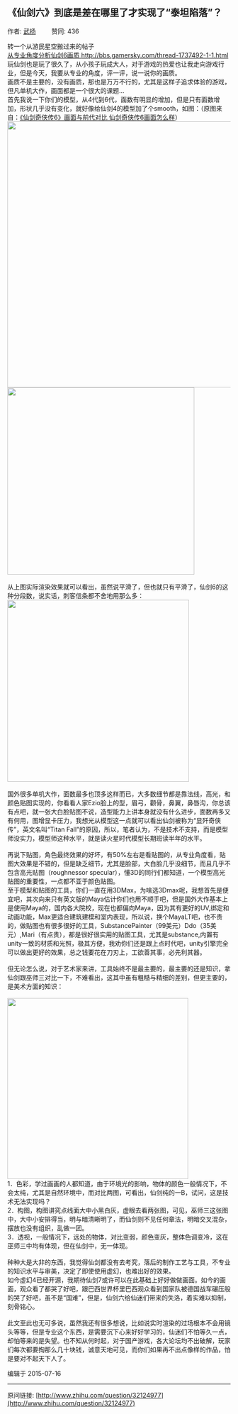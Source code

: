 ## 《仙剑六》到底是差在哪里了才实现了“泰坦陷落”？

作者: [武扬](http://www.zhihu.com/people/wu-yang-22-23)&nbsp;&nbsp;&nbsp;&nbsp;&nbsp;&nbsp;&nbsp;&nbsp; 赞同: 436


转一个从游民星空搬过来的帖子 <br><a href="http://bbs.gamersky.com/thread-1737492-1-1.html" class=" wrap external" target="_blank" rel="nofollow noreferrer">从专业角度分析仙剑6画质 http://bbs.gamersky.com/thread-1737492-1-1.html<i class="icon-external"></i></a><br>玩仙剑也是玩了很久了，从小孩子玩成大人，对于游戏的热爱也让我走向游戏行业，但是今天，我要从专业的角度，评一评，说一说你的画质。<br>画质不是主要的，没有画质，那也是万万不行的，尤其是这样子追求体验的游戏，但凡单机大作，画面都是一个很大的课题...<br>首先我说一下你们的模型，从4代到6代，面数有明显的增加，但是只有面数增加，形状几乎没有变化，就好像给仙剑4的模型加了个smooth，如图：（原图来自：<a href="http://www.gamersky.com/handbook/201507/619899.shtml" class=" wrap external" target="_blank" rel="nofollow noreferrer">《仙剑奇侠传6》画面与前代对比 仙剑奇侠传6画面怎么样<i class="icon-external"></i></a>）<br><img src="http://pic3.zhimg.com/a6587b92ac055a550e633d327a4483ba_b.png" data-rawwidth="600" data-rawheight="416" class="origin_image zh-lightbox-thumb" width="600" data-original="http://pic3.zhimg.com/a6587b92ac055a550e633d327a4483ba_r.png"><img src="http://pic3.zhimg.com/22aa9536d55fd7ab598c2b5f1a4f0cea_b.png" data-rawwidth="422" data-rawheight="192" class="origin_image zh-lightbox-thumb" width="422" data-original="http://pic3.zhimg.com/22aa9536d55fd7ab598c2b5f1a4f0cea_r.png"><br><br>从上图实际渲染效果就可以看出，虽然说平滑了，但也就只有平滑了，仙剑6的这种分段数，说实话，刺客信条都不舍地用那么多：<br><img src="http://pic2.zhimg.com/fa6369a6e248dd39898271bf74150a29_b.png" data-rawwidth="410" data-rawheight="450" class="content_image" width="410"><br><br>国外很多单机大作，面数最多也顶多这样而已，大多数细节都是靠法线，高光，和颜色贴图实现的，你看看人家Ezio脸上的型，眉弓，颧骨，鼻翼，鼻唇沟，你总该有点吧，就一张大白脸贴图不说，造型能力上讲本身就没有什么进步，面数再多又有何用，图增显卡压力，我想光从模型这一点就可以看出仙剑被称为“显歼奇侠传”，英文名叫“Titan Fall”的原因，所以，笔者认为，不是技术不支持，而是模型师没实力，模型师这种水平，就是读火星时代模型长期班读半年的水平。<br><br>再说下贴图，角色最终效果的好坏，有50%左右是看贴图的，从专业角度看，贴图大效果是不错的，但是缺乏细节，尤其是脸部，大白脸几乎没细节，而且几乎不包含高光贴图（roughnessor specular），懂3D的同行们都知道，一个模型高光贴图的重要性，一点都不亚于颜色贴图。<br>至于模型和贴图的工具，你们一直在用3DMax，为啥选3Dmax呢，我想首先是便宜吧，其次向来只有英文版的Maya估计你们也用不顺手吧，但是国外大作基本上是使用Maya的，国内各大院校，现在也都偏向Maya，因为其有更好的UV,绑定和动画功能，Max更适合建筑建模和室内表现，所以说，换个MayaLT吧，也不贵的，做贴图也有很多很好的工具，SubstancePainter（99美元）Ddo（35美元）,Mari（有点贵），都是很好很实用的贴图工具，尤其是substance,内置有unity一致的材质和光照，极其方便，我劝你们还是跟上点时代吧，unity引擎完全可以做出更好的效果，总之钱要花在刀刃上，工欲善其事，必先利其器。<br><br>但无论怎么说，对于艺术家来讲，工具始终不是最主要的，最主要的还是知识，拿仙剑跟巫师三对比一下，不难看出，这其中虽有粗糙与精细的差别，但更主要的，是美术方面的知识：<br><br><img src="http://pic1.zhimg.com/38546eca1ea1689ea7ab9eac4c729ce8_b.png" data-rawwidth="408" data-rawheight="450" class="content_image" width="408"><br>1．色彩，学过画画的人都知道，由于环境光的影响，物体的颜色一般情况下，不会太纯，尤其是自然环境中，而对比两图，可看出，仙剑纯的一B，试问，这是技术无法实现吗？<br>2．构图，构图讲究点线面大中小黑白灰，虚眼去看两张图，可见，巫师三这张图中，大中小安排得当，明与暗清晰明了，而仙剑则不见任何章法，明暗交叉混杂，摆放也没有组织，乱做一团。<br>3．透视，一般情况下，远处的物体，对比变弱，颜色变灰，整体色调变冷，这在巫师三中均有体现，但在仙剑中，无一体现。<br><br>种种大是大非的东西，我觉得仙剑都没有去考究，落后的制作工艺与工具，不专业的知识水平与审美，决定了即使使用虚幻，也难出好的效果。<br>如今虚幻4已经开源，我期待仙剑7或许可以在此基础上好好做做画面。如今的画面，观众看了都哭了好吧，跟巴西世界杯里巴西观众看到国家队被德国战车碾压般的哭了好吧，虽不是“国难”，但是，仙剑六给仙迷们带来的失洛，着实难以抑制，刻骨铭心。<br><br>此文至此也无可多说，虽然我还有很多想说，比如说实时渲染的过场根本不会用镜头等等，但是专业这个东西，是需要沉下心来好好学习的，仙迷们不怕等久一点，却怕等来的是失望。也不知从何时起，对于国产游戏，各大论坛均不出破解，玩家们每次都要掏那么几十块钱，诚意天地可见，而你们如果再不出点像样的作品，怕是要对不起天下人了。



编辑于 2015-07-16



---
原问链接: [http://www.zhihu.com/question/32124977](http://www.zhihu.com/question/32124977)
